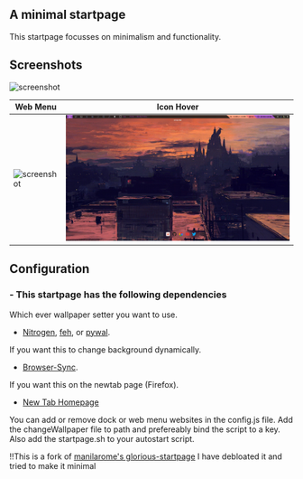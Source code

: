 ## A minimal startpage

This startpage focusses on minimalism and functionality.

## Screenshots

![screenshot](screenshots/Screenshot:2021-02-13_001.png)

| Web Menu                           | Icon Hover                           |
| ---                                | ---                                  |
| ![screenshot](screenshots/webmenu.png) | ![screenshot](screenshots/foxhover.gif) |

## Configuration
 
### - This startpage has the following dependencies

Which ever wallpaper setter you want to use.
* [Nitrogen](https://github.com/l3ib/nitrogen), [feh](https://github.com/derf/feh), or [pywal](https://github.com/dylanaraps/pywal).

If you want this to change background dynamically.

* [Browser-Sync](https://browsersync.io/). 
  
If you want this on the newtab page (Firefox).
 
* [New Tab Homepage](https://addons.mozilla.org/en-US/firefox/addon/new-tab-homepage/) 

You can add or remove dock or web menu websites in the config.js file.
Add the changeWallpaper file to path and prefereably bind the script to a key. 
Also add the startpage.sh to your autostart script.
  

!!This is a fork of [manilarome's glorious-startpage](https://github.com/manilarome/the-glorious-startpage)
I have debloated it and tried to make it minimal